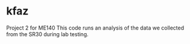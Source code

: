 # kfaz
Project 2 for ME140
This code runs an analysis of the data we collected from the SR30 during lab testing.
